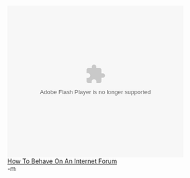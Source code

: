 <object classid="clsid:d27cdb6e-ae6d-11cf-96b8-444553540000" codebase="http://fpdownload.macromedia.com/pub/shockwave/cabs/flash/swflash.cab#version=7,0,0,0" width="400" height="345" align="middle"><param name="movie" value="http://www.videojug.com/film/player?id=69ab804d-9b3c-714c-30d7-ff0008ca4067" /><embed src="http://www.videojug.com/film/player?id=69ab804d-9b3c-714c-30d7-ff0008ca4067" quality="high" width="400" height="345" type="application/x-shockwave-flash" pluginspage="http://www.macromedia.com/go/getflashplayer"></embed></object><br /><a href="http://www.videojug.com/film/how-to-behave-on-an-internet-forum">How To Behave On An Internet Forum</a><br/>
-m